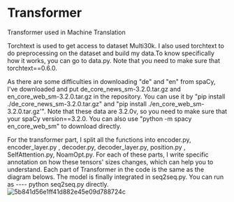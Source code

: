 # Transformer
Transformer used in Machine Translation

Torchtext is used to get access to dataset Multi30k. I also used torchtext to do preprocessing on the dataset and build my data.To know specifically how it works, you can go to data.py. Note that you need to make sure that torchtext==0.6.0.


As there are some difficulties in downloading  "de" and "en" from spaCy, I've downloaded and put de_core_news_sm-3.2.0.tar.gz and en_core_web_sm-3.2.0.tar.gz in the repository. You can use it by "pip install ./de_core_news_sm-3.2.0.tar.gz" and "pip install ./en_core_web_sm-3.2.0.tar.gz'". Note that these data are 3.2.0v, so you need to make sure that your spaCy version==3.2.0. You can also use "python -m spacy en_core_web_sm" to download directly.

For the transformer part, I split all the functions into encoder.py, encoder_layer.py , decoder.py, decoder_layer.py, position.py , SelfAttention.py, NoamOpt.py. For each of these parts, I write specific annotation on how these tensors' sizes changes, which can help you to understand.
Each part of Transformer in the code is the same as the diagram belows.
The model is finally integrated in seq2seq.py. You can run as ----  python seq2seq.py directly.
![5b841d56e1ff41d882e45e09d788724c](https://user-images.githubusercontent.com/51498590/141443833-8e5222b1-68ba-4c20-885b-162f747f7631.png)






